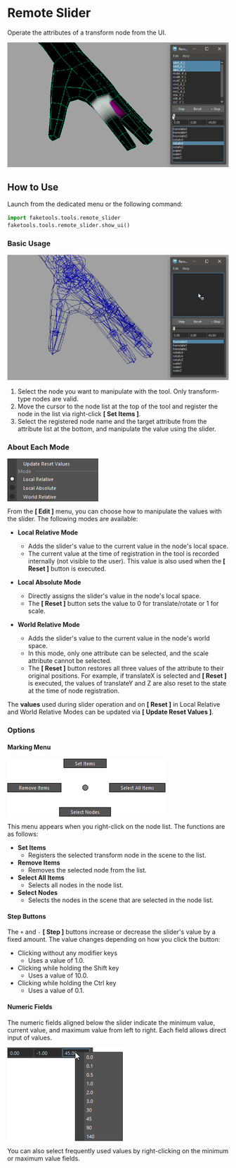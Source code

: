 
# **Remote Slider**

Operate the attributes of a transform node from the UI.

![image001](images/remote_slider/image001.gif)

## How to Use

Launch from the dedicated menu or the following command:

```python
import faketools.tools.remote_slider
faketools.tools.remote_slider.show_ui()
```

### Basic Usage

![image001](images/remote_slider/image002.gif)

1. Select the node you want to manipulate with the tool. Only transform-type nodes are valid.
2. Move the cursor to the node list at the top of the tool and register the node in the list via right-click **[ Set Items ]**.
3. Select the registered node name and the target attribute from the attribute list at the bottom, and manipulate the value using the slider.

### About Each Mode

<img src="images/remote_slider/image001.png" alt="image001" style="display: block; margin: 10px 0;">

From the **[ Edit ]** menu, you can choose how to manipulate the values with the slider. The following modes are available:

- **Local Relative Mode**
  - Adds the slider's value to the current value in the node's local space.
  - The current value at the time of registration in the tool is recorded internally (not visible to the user). This value is also used when the **[ Reset ]** button is executed.

- **Local Absolute Mode**
  - Directly assigns the slider's value in the node's local space.
  - The **[ Reset ]** button sets the value to 0 for translate/rotate or 1 for scale.

- **World Relative Mode**
  - Adds the slider's value to the current value in the node's world space.
  - In this mode, only one attribute can be selected, and the scale attribute cannot be selected.
  - The **[ Reset ]** button restores all three values of the attribute to their original positions. For example, if translateX is selected and **[ Reset ]** is executed, the values of translateY and Z are also reset to the state at the time of node registration.

The **values** used during slider operation and on **[ Reset ]** in Local Relative and World Relative Modes can be updated via **[ Update Reset Values ]**.

### Options

#### **Marking Menu**

<img src="images/remote_slider/image002.png" alt="image001" style="display: block; margin: 10px 0;">

This menu appears when you right-click on the node list. The functions are as follows:

- **Set Items**
  - Registers the selected transform node in the scene to the list.
- **Remove Items**
  - Removes the selected node from the list.
- **Select All Items**
  - Selects all nodes in the node list.
- **Select Nodes**
  - Selects the nodes in the scene that are selected in the node list.

#### **Step Buttons**

The `+` and `-` **[ Step ]** buttons increase or decrease the slider's value by a fixed amount. The value changes depending on how you click the button:

- Clicking without any modifier keys
  - Uses a value of 1.0.
- Clicking while holding the Shift key
  - Uses a value of 10.0.
- Clicking while holding the Ctrl key
  - Uses a value of 0.1.

#### Numeric Fields

The numeric fields aligned below the slider indicate the minimum value, current value, and maximum value from left to right. Each field allows direct input of values.

<img src="images/remote_slider/image003.png" alt="image001" style="display: block; margin: 10px 0;">

You can also select frequently used values by right-clicking on the minimum or maximum value fields.
